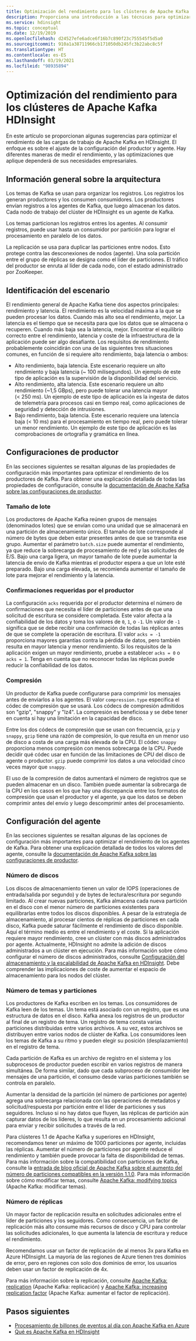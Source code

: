 ```yaml
---
title: Optimización del rendimiento para los clústeres de Apache Kafka HDInsight
description: Proporciona una introducción a las técnicas para optimizar las cargas de trabajo de Apache Kafka en Azure HDInsight.
ms.service: hdinsight
ms.topic: conceptual
ms.date: 12/19/2019
ms.openlocfilehash: d24527efe6adce6f16b7c890f23c755545f5d5a0
ms.sourcegitcommit: 910a1a38711966cb171050db245fc3b22abc8c5f
ms.translationtype: HT
ms.contentlocale: es-ES
ms.lasthandoff: 03/19/2021
ms.locfileid: "98935894"
---
```

# <a name="performance-optimization-for-apache-kafka-hdinsight-clusters"></a>Optimización del rendimiento para los clústeres de Apache Kafka HDInsight

En este artículo se proporcionan algunas sugerencias para optimizar el rendimiento de las cargas de trabajo de Apache Kafka en HDInsight. El enfoque es sobre el ajuste de la configuración del productor y agente. Hay diferentes maneras de medir el rendimiento, y las optimizaciones que aplique dependerá de sus necesidades empresariales.

## <a name="architecture-overview"></a>Información general sobre la arquitectura

Los temas de Kafka se usan para organizar los registros. Los registros los generan productores y los consumen consumidores. Los productores envían registros a los agentes de Kafka, que luego almacenan los datos. Cada nodo de trabajo del clúster de HDInsight es un agente de Kafka.

Los temas particionan los registros entres los agentes. Al consumir registros, puede usar hasta un consumidor por partición para lograr el procesamiento en paralelo de los datos.

La replicación se usa para duplicar las particiones entre nodos. Esto protege contra las desconexiones de nodos (agente). Una sola partición entre el grupo de réplicas se designa como el líder de particiones. El tráfico del productor se enruta al líder de cada nodo, con el estado administrado por ZooKeeper.

## <a name="identify-your-scenario"></a>Identificación del escenario

El rendimiento general de Apache Kafka tiene dos aspectos principales: rendimiento y latencia. El rendimiento es la velocidad máxima a la que se pueden procesar los datos. Cuando más alto sea el rendimiento, mejor. La latencia es el tiempo que se necesita para que los datos que se almacena o recuperen. Cuando más baja sea la latencia, mejor. Encontrar el equilibrio correcto entre el rendimiento, latencia y coste de la infraestructura de la aplicación puede ser algo desafiante. Los requisitos de rendimiento probablemente coincidirán con una de las siguientes tres situaciones comunes, en función de si requiere alto rendimiento, baja latencia o ambos:

* Alto rendimiento, baja latencia. Este escenario requiere un alto rendimiento y baja latencia (~ 100 milisegundos). Un ejemplo de este tipo de aplicación es la supervisión de la disponibilidad del servicio.
* Alto rendimiento, alta latencia. Este escenario requiere un alto rendimiento (~1,5 GBps), pero puede tolerar una latencia mayor (< 250 ms). Un ejemplo de este tipo de aplicación es la ingesta de datos de telemetría para procesos casi en tiempo real, como aplicaciones de seguridad y detección de intrusiones.
* Bajo rendimiento, baja latencia. Este escenario requiere una latencia baja (< 10 ms) para el procesamiento en tiempo real, pero puede tolerar un menor rendimiento. Un ejemplo de este tipo de aplicación es las comprobaciones de ortografía y gramática en línea.

## <a name="producer-configurations"></a>Configuraciones de productor

En las secciones siguientes se resaltan algunas de las propiedades de configuración más importantes para optimizar el rendimiento de los productores de Kafka. Para obtener una explicación detallada de todas las propiedades de configuración, consulte la [documentación de Apache Kafka sobre las configuraciones de productor](https://kafka.apache.org/documentation/#producerconfigs).

### <a name="batch-size"></a>Tamaño de lote

Los productores de Apache Kafka reúnen grupos de mensajes (denominados lotes) que se envían como una unidad que se almacenará en una partición de almacenamiento único. El tamaño de lote corresponde al número de bytes que deben estar presentes antes de que se transmita ese grupo. Aumentar el parámetro `batch.size` puede aumentar el rendimiento, ya que reduce la sobrecarga de procesamiento de red y las solicitudes de E/S. Bajo una carga ligera, un mayor tamaño de lote puede aumentar la latencia de envío de Kafka mientras el productor espera a que un lote esté preparado. Bajo una carga elevada, se recomienda aumentar el tamaño de lote para mejorar el rendimiento y la latencia.

### <a name="producer-required-acknowledgments"></a>Confirmaciones requeridas por el productor

La configuración `acks` requerida por el productor determina el número de confirmaciones que necesita el líder de particiones antes de que una solicitud de escritura se considere completada. Este valor afecta a la confiabilidad de los datos y toma los valores de `0`, `1`, o `-1`. Un valor de `-1` significa que se debe recibir una confirmación de todas las réplicas antes de que se complete la operación de escritura. El valor `acks = -1` proporciona mayores garantías contra la pérdida de datos, pero también resulta en mayor latencia y menor rendimiento. Si los requisitos de la aplicación exigen un mayor rendimiento, pruebe a establecer `acks = 0` o `acks = 1`. Tenga en cuenta que no reconocer todas las réplicas puede reducir la confiabilidad de los datos.

### <a name="compression"></a>Compresión

Un productor de Kafka puede configurarse para comprimir los mensajes antes de enviarlos a los agentes. El valor `compression.type` especifica el códec de compresión que se usará. Los códecs de compresión admitidos son "gzip", "snappy" y "lz4". La compresión es beneficiosa y se debe tener en cuenta si hay una limitación en la capacidad de disco.

Entre los dos códecs de compresión que se usan con frecuencia, `gzip` y `snappy`, `gzip` tiene una razón de compresión, lo que resulta en un menor uso de disco a costa de una carga más elevada de la CPU. El códec `snappy` proporciona menos compresión con menos sobrecarga de la CPU. Puede decidir qué códec usar en función de las limitaciones de CPU del disco de agente o productor. `gzip` puede comprimir los datos a una velocidad cinco veces mayor que `snappy`.

El uso de la compresión de datos aumentará el número de registros que se pueden almacenar en un disco. También puede aumentar la sobrecarga de la CPU en los casos en los que hay una discrepancia entre los formatos de compresión que usan el productor y el agente, ya que los datos se deben comprimir antes del envío y luego descomprimir antes del procesamiento.

## <a name="broker-settings"></a>Configuración del agente

En las secciones siguientes se resaltan algunas de las opciones de configuración más importantes para optimizar el rendimiento de los agentes de Kafka. Para obtener una explicación detallada de todos los valores del agente, consulte la [documentación de Apache Kafka sobre las configuraciones de productor](https://kafka.apache.org/documentation/#producerconfigs).

### <a name="number-of-disks"></a>Número de discos

Los discos de almacenamiento tienen un valor de IOPS (operaciones de entrada/salida por segundo) y de bytes de lectura/escritura por segundo limitado. Al crear nuevas particiones, Kafka almacena cada nueva partición en el disco con el menor número de particiones existentes para equilibrarlas entre todos los discos disponibles. A pesar de la estrategia de almacenamiento, al procesar cientos de réplicas de particiones en cada disco, Kafka puede saturar fácilmente el rendimiento de disco disponible. Aquí el término medio es entre el rendimiento y el coste. Si la aplicación requiere mayor rendimiento, cree un clúster con más discos administrados por agente. Actualmente, HDInsight no admite la adición de discos administrados a un clúster en ejecución. Para más información sobre cómo configurar el número de discos administrados, consulte [Configuración del almacenamiento y la escalabilidad de Apache Kafka en HDInsight](apache-kafka-scalability.md). Debe comprender las implicaciones de coste de aumentar el espacio de almacenamiento para los nodos del clúster.

### <a name="number-of-topics-and-partitions"></a>Número de temas y particiones

Los productores de Kafka escriben en los temas. Los consumidores de Kafka leen de los temas. Un tema está asociado con un registro, que es una estructura de datos en el disco. Kafka anexa los registros de un productor al final de un registro de tema. Un registro de tema consta varias particiones distribuidas entre varios archivos. A su vez, estos archivos se distribuyen entre varios nodos de clúster de Kafka. Los consumidores leen los temas de Kafka a su ritmo y pueden elegir su posición (desplazamiento) en el registro de tema.

Cada partición de Kafka es un archivo de registro en el sistema y los subprocesos de productor pueden escribir en varios registros de manera simultánea. De forma similar, dado que cada subproceso de consumidor lee mensajes de una partición, el consumo desde varias particiones también se controla en paralelo.

Aumentar la densidad de la partición (el número de particiones por agente) agrega una sobrecarga relacionada con las operaciones de metadatos y solicitud/respuesta por partición entre el líder de particiones y sus seguidores. Incluso si no hay datos que fluyen, las réplicas de partición aún capturar datos de los líderes, lo que resulta en un procesamiento adicional para enviar y recibir solicitudes a través de la red.

Para clústeres 1.1 de Apache Kafka y superiores en HDInsight, recomendamos tener un máximo de 1000 particiones por agente, incluidas las réplicas. Aumentar el número de particiones por agente reduce el rendimiento y también puede provocar la falta de disponibilidad de temas. Para más información sobre la compatibilidad con particiones de Kafka, consulte la [entrada de blog oficial de Apache Kafka sobre el aumento del número de particiones compatibles en la versión 1.1.0](https://blogs.apache.org/kafka/entry/apache-kafka-supports-more-partitions). Para más información sobre cómo modificar temas, consulte [Apache Kafka: modifying topics](https://kafka.apache.org/documentation/#basic_ops_modify_topic) (Apache Kafka: modificar temas).

### <a name="number-of-replicas"></a>Número de réplicas

Un mayor factor de replicación resulta en solicitudes adicionales entre el líder de particiones y los seguidores. Como consecuencia, un factor de replicación más alto consume más recursos de disco y CPU para controlar las solicitudes adicionales, lo que aumenta la latencia de escritura y reduce el rendimiento.

Recomendamos usar un factor de replicación de al menos 3x para Kafka en Azure HDInsight. La mayoría de las regiones de Azure tienen tres dominios de error, pero en regiones con solo dos dominios de error, los usuarios deben usar un factor de replicación de 4x.

Para más información sobre la replicación, consulte [Apache Kafka: replication](https://kafka.apache.org/documentation/#replication) (Apache Kafka: replicación) y [Apache Kafka: increasing replication factor](https://kafka.apache.org/documentation/#basic_ops_increase_replication_factor) (Apache Kafka: aumentar el factor de replicación).

## <a name="next-steps"></a>Pasos siguientes

* [Procesamiento de billones de eventos al día con Apache Kafka en Azure](https://azure.microsoft.com/blog/processing-trillions-of-events-per-day-with-apache-kafka-on-azure/)
* [Qué es Apache Kafka en HDInsight](apache-kafka-introduction.md)
